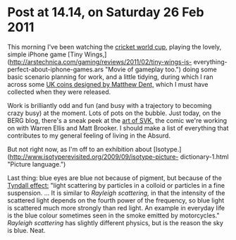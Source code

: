# Post at 14.14, on Saturday 26 Feb 2011

This morning I've been watching the [cricket world
cup,](http://cricket.yahoo.com/ "Pakistan/Sri Lanka today.") playing the
lovely, simple iPhone game [Tiny
Wings,](http://arstechnica.com/gaming/reviews/2011/02/tiny-wings-is-
everything-perfect-about-iphone-games.ars "Movie of gameplay too.") doing some
basic scenario planning for work, and a little tidying, during which I ran
across some [UK coins designed by Matthew
Dent,](http://news.bbc.co.uk/1/hi/uk/7326491.stm "Beautiful.") which I must
have collected when they were released.

Work is brilliantly odd and fun (and busy with a trajectory to becoming crazy
busy) at the moment. Lots of pots on the bubble. Just today, on the BERG blog,
there's a sneak peek at the [art of
SVK,](http://berglondon.com/blog/2011/02/26/svk-meet-thomas-woodwind/ "Meet
Thomas Woodwind.") the comic we're working on with Warren Ellis and Matt
Brooker. I should make a list of everything that contributes to my general
feeling of living in the Absurd.

But not right now, as I'm off to an exhibition about
[Isotype.](http://www.isotyperevisited.org/2009/09/isotype-picture-
dictionary-1.html "Picture language.")

Last thing: blue eyes are blue not because of pigment, but because of the
[Tyndall effect:](http://en.wikipedia.org/wiki/Tyndall_effect "Wikipedia
page.") "light scattering by particles in a colloid or particles in a fine
suspension. ... It is similar to _Rayleigh scattering,_ in that the intensity
of the scattered light depends on the fourth power of the frequency, so blue
light is scattered much more strongly than red light. An example in everyday
life is the blue colour sometimes seen in the smoke emitted by motorcycles."
_Rayleigh scattering_ has slightly different physics, but is the reason the
sky is blue. Neat.
